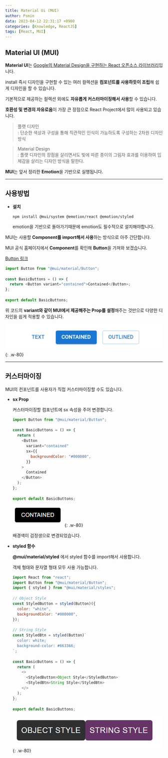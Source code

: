 ```yaml
---
title: Material Ui (MUI)
author: Psmin
data: 2023-04-12 22:31:17 +0900
categories: [Knowledge, ReactJS]
tags: [React, MUI]
---
```


## Material UI (MUI)

**Material UI**는 <u>Google의 Material Design을 구현하는 React 오픈소스 라이브러리</u>입니다.

install 즉시 디자인을 구현할 수 있는 여러 컬렉션을 **컴포넌트를 사용하듯이 조립**해 쉽게 디자인을 할 수 있습니다.

기본적으로 제공하는 컬렉션 외에도 **자유롭게 커스터마이징해서 사용**할 수 있습니다.

**호환성 및 변경의 자유로움**이 가장 큰 장점으로 React Project에서 많이 사용되고 있습니다.

> 플랫 디자인  
> : 단순한 색상과 구성을 통해 직관적인 인식이 가능하도록 구성하는 2차원 디자인 방식

> Material Design  
> : 플랫 디자인의 장점을 살리면서도 빛에 따른 종이의 그림자 효과를 이용하여 입체감을 살리는 디자인 방식을 말한다.

**MUI**는 앞서 정리한 **Emotion**을 기반으로 실행됩니다.

---

## 사용방법

- **설치**

  ```
  npm install @mui/system @emotion/react @emotion/styled
  ```

  emotion을 기반으로 돌아가기때문에 emotion도 필수적으로 설치해야합니다.

MUI는 사용할 **Component를 import해서 사용**하는 방식으로 아주 간단합니다.

MUI 공식 홈페이지에서 **Component**를 확인해 **Button**을 가져와 보겠습니다.

[Button 링크](https://mui.com/material-ui/react-button/)

```js
import Button from "@mui/material/Button";

const BasicButtons = () => {
  return <Button variant="contained">Contained</Button>;
};

export default BasicButtons;
```

위 코드의 **variant와 같이 MUI에서 제공해주는 Prop를 설정**해주는 것만으로 다양한 디자인을 쉽게 적용할 수 있습니다.

![mui-button](/assets//img/mui-button.png){: .w-80}

---

## 커스터마이징

MUI의 컨포넌트를 사용자가 직접 커스터마이징할 수도 있습니다.

- **sx Prop**

  커스터마이징할 컴포넌트에 sx 속성을 주어 변경합니다.

  ```js
  import Button from "@mui/material/Button";

  const BasicButtons = () => {
    return (
      <Button
        variant="contained"
        sx={{
          backgroundColor: "#000000",
        }}
      >
        Contained
      </Button>
    );
  };

  export default BasicButtons;
  ```

  ![mui-button-black](/assets//img/mui-button-black.png){: .w-80}

  배경색이 검정생으로 변경되었습니다.

- **styled 함수**

  **@mui/material/styled** 에서 styled 함수를 import해서 사용합니다.

  객체 형태와 문자열 형태 모두 사용 가능합니다.

  ```js
  import React from "react";
  import Button from "@mui/material/Button";
  import { styled } from "@mui/material/styles";

  // Object Style
  const StyledButton = styled(Button)({
    color: "white",
    backgroundColor: "#000000",
  });

  // String Style
  const StyledBtn = styled(Button)`
    color: white;
    background-color: #663366;
  `;

  const BasicButtons = () => {
    return (
      <>
        <StyledButton>Object Style</StyledButton>
        <StyledBtn>String Style</StyledBtn>
      </>
    );
  };

  export default BasicButtons;
  ```

  ![mui-button-styled](/assets//img/mui-button-styled.png){: .w-80}
